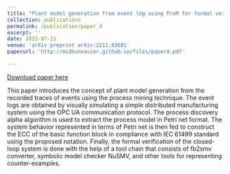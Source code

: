 ```yaml
---
title: "Plant model generation from event log using ProM for formal verification of CPS"
collection: publications
permalink: /publication/paper_4
excerpt: ''
date: 2022-07-21
venue: 'arXiv preprint arXiv:2211.03681'
paperurl: 'http://midhunxavier.github.io/files/paper4.pdf'

---
```


[Download paper here](http://midhunxavier.github.io/files/paper4.pdf)

This paper introduces the concept of plant model generation from the recorded traces of events using the process mining technique. The event logs are obtained by visually simulating a simple distributed manufacturing system using the OPC UA communication protocol. The process discovery alpha algorithm is used to extract the process model in Petri net format. The system behavior represented in terms of Petri net is then fed to construct the ECC of the basic function block in compliance with IEC 61499 standard using the proposed notation. Finally, the formal verification of the closed-loop system is done with the help of a tool chain that consists of fb2smv converter, symbolic model checker NuSMV, and other tools for representing counter-examples.
